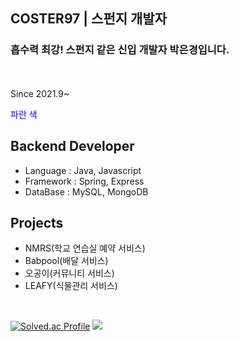 ## COSTER97 | 스펀지 개발자

### 흡수력 최강! 스펀지 같은 신입 개발자 박은경입니다.
<br>

<br>
Since 2021.9~

<span style="color:blue">파란 색</span>
## Backend Developer

- Language : Java, Javascript
- Framework : Spring, Express
- DataBase : MySQL, MongoDB

## Projects

- NMRS(학교 연습실 예약 서비스)
- Babpool(배달 서비스)
- 오공이(커뮤니티 서비스)
- LEAFY(식물관리 서비스)

<br>

<div align="start">


[![Solved.ac Profile](http://mazassumnida.wtf/api/v2/generate_badge?boj=dmsrud1501222)](https://solved.ac/dmsrud1501222/) <img src="http://mazandi.herokuapp.com/api?handle=dmsrud1501222&theme=dark"/>

<!--
**Coster97/Coster97** is a ✨ _special_ ✨ repository because its `README.md` (this file) appears on your GitHub profile.

Here are some ideas to get you started:

- 🔭 I’m currently working on ...
- 🌱 I’m currently learning ...
- 👯 I’m looking to collaborate on ...
- 🤔 I’m looking for help with ...
- 💬 Ask me about ...
- 📫 How to reach me: ...
- 😄 Pronouns: ...
- ⚡ Fun fact: ...
-->
